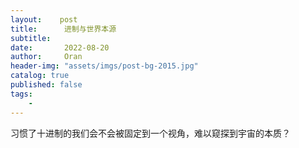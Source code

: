 ```yaml
---
layout:    post
title:      进制与世界本源
subtitle:   
date:       2022-08-20
author:     Oran
header-img: "assets/imgs/post-bg-2015.jpg"
catalog: true
published: false
tags:
    - 
---
```

习惯了十进制的我们会不会被固定到一个视角，难以窥探到宇宙的本质？
